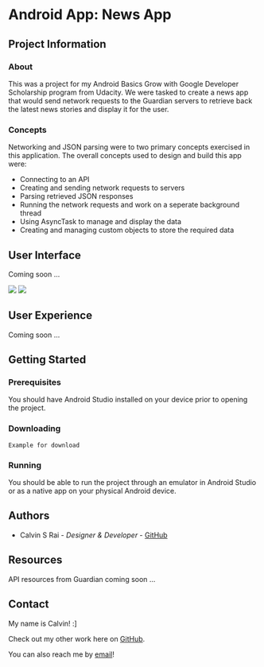 # Android App: News App

## Project Information

### About

This was a project for my Android Basics Grow with Google Developer Scholarship program from Udacity. We were tasked to create a news app that would send network requests to the Guardian servers to retrieve back the latest news stories and display it for the user. 

### Concepts

Networking and JSON parsing were to two primary concepts exercised in this application. The overall concepts used to design and build this app were:

- Connecting to an API
- Creating and sending network requests to servers
- Parsing retrieved JSON responses
- Running the network requests and work on a seperate background thread
- Using AsyncTask to manage and display the data
- Creating and managing custom objects to store the required data

## User Interface

Coming soon ...

![](http://placekitten.com/300/200) ![](http://placekitten.com/300/200)

## User Experience

Coming soon ...

## Getting Started

### Prerequisites

You should have Android Studio installed on your device prior to opening the project.

### Downloading

```
Example for download
```

### Running

You should be able to run the project through an emulator in Android Studio or as a native app on your physical Android device.

## Authors

- Calvin S Rai - *Designer & Developer* - [GitHub](https://github.com/raicalvin)

## Resources

API resources from Guardian coming soon ...

## Contact

My name is Calvin! :]

Check out my other work here on [GitHub](https://github.com/raicalvin).

You can also reach me by [email](mailto:raicalvin@gmail.com)!

